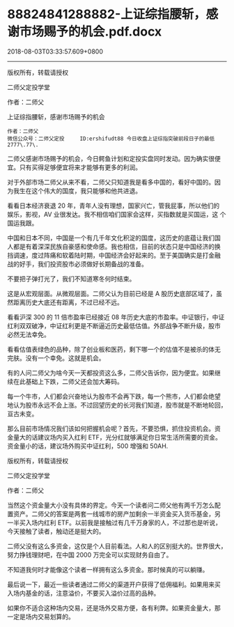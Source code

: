 # 88824841288882-上证综指腰斩，感谢市场赐予的机会.pdf.docx

2018-08-03T03:33:57.609+0800

----

版权所有，转载请授权

二师父定投学堂

作者：二师父

上证综指腰斩，感谢市场赐予的机会 

	作者：二师父   
	微信公众号：二师父定投 	ID:ershifudt88 今日收盘上证综指突破前段日子的最低 2777\.77\. 

二师父感谢市场赐予的机会，今日鳄鱼计划和定投实盘同时发动。因为确实很便 宜。只有买得足够便宜将来才能够有更多的利润。 

对于外部市场二师父从来不看，二师父只知道我是看多中国的，看好中国的。因 为我生在这个伟大的国度，我只能够和他共进退。 

看看日本经济衰退 20 年，青年人没有理想，国家兴亡，管我屁事，所以他们的 娱乐，影视，AV 业很发达。我不相信咱们国家会这样，买指数就是买国运，这 个国运我跟。 

中国和日本不同，中国是一个有几千年文化积淀的国度，这历史的底蕴让我们国 人都是有着深深民族自豪感和使命感。我也相信，目前的状态只是中国经济的换 挡调速，度过阵痛和软着陆时期，中国经济会好起来的。至于美国确实是打金融 战的好手，我们投资股市必须做好长期备战的准备。 

不要把子弹打光了，我们不知道寒冬何时结束。 

这是从宏观层面。从微观层面。二师父认为目前已经是 A 股历史底部区域了，虽 然距离历史大底还有距离，不过已经不远。 

看看沪深 300 的 11 倍市盈率已经接近 08 年历史大底的市盈率。中证银行，中证 红利双双破净，中证红利更是不断逼近历史最低估值。外部战争不断升级，股市 必然无法幸免。 

看看估值表绿色的品种，除了创业板和医药，剩下哪一个的估值不是被杀的体无 完肤。没有一个幸免。这就是机会。 

有的人问二师父为啥今天一天都投资这么多，二师父告诉你，因为便宜。如果继 续在此基础上下跌，二师父还会加大筹码。 

每一个牛市，人们都会兴奋地认为股市不会再下跌，每一个熊市，人们都会绝望 地认为股市永远不会上涨。不过回望历史的长河我们知道，股市就是不断地轮回，亘古未变。 

那么目前市场情况我们该如何把握机会呢？首先，不要恐惧，抓住投资机会。资 金量大的话建议场内买入红利 ETF，光分红就够满足你日常生活所需要的资金。资金量小的话，建议场外购买中证红利，500 增强和 50AH\. 

版权所有，转载请授权

二师父定投学堂

作者：二师父

当然这个资金量大小没有具体的界定。今天一个读者问二师父他有两千万怎么配 置资产。二师父的答案是两套一线城市的房产加剩余一半资金买入货币基金，另 一半买入场内红利 ETF。以前我是接触过有几千万身家的人，不过那也是听说，今天接触了读者，触动还是挺大的。 

二师父没有这么多资金，这仅是个人目前看法。人和人的区别挺大的。世界很大，努力挣钱理财吧，在中国 2000 万完全可以实现财务自由了。 

不知道我何时才能像这个读者一样拥有这么多资金。那时候真的可以躺赚。 

最后说一下，最近一些读者通过二师父的渠道开户获得了低佣福利。如果用来买 入场内基金的话，注意溢价，不要买入溢价过高的品种。 

如果你不适合这种场内交易，还是场外交易方便，各有利弊。如果资金量大，那 一定是场内交易划算的。 

